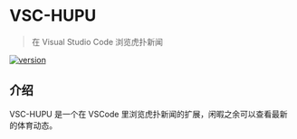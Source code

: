 # VSC-HUPU

> 在 Visual Studio Code 浏览虎扑新闻

[![version](https://vsmarketplacebadge.apphb.com/version-short/codingwell.vsc-hupu.svg)](https://marketplace.visualstudio.com/items?itemName=CodingWell.vsc-hupu)

## 介绍

VSC-HUPU 是一个在 VSCode 里浏览虎扑新闻的扩展，闲暇之余可以查看最新的体育动态。
